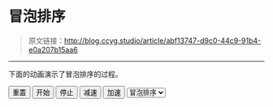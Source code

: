 # 冒泡排序

[annotation]: <id> (abf13747-d9c0-44c9-91b4-e0a207b15aa6)
[annotation]: <status> (public)
[annotation]: <create_time> (2019-04-22 16:20:56)
[annotation]: <category> (计算机科学)
[annotation]: <tags> (数据结构)

> 原文链接：<http://blog.ccyg.studio/article/abf13747-d9c0-44c9-91b4-e0a207b15aa6>

---

下面的动画演示了冒泡排序的过程。

<div class="ui segments">
    <div class="ui segment" id="content">
    </div>
    <div class='ui segment'>
        <button class='ui primary reset button'>重置</button>
        <button class='ui green start button'>开始</button>
        <button class='ui red stop button'>停止</button>
        <button class='ui teal speed down button'>减速</button>
        <button class='ui pink speed up button'>加速</button>
        <select class="ui sort dropdown" id="sort_type">
            <option value="bubble_sort">冒泡排序</option>
        </select>
    </div>
</div>

<div>
    <script src="https://cdn.jsdelivr.net/npm/jquery@3.4.0/dist/jquery.min.js"></script>
    <script src="https://cdn.jsdelivr.net/npm/p5@0.8.0/lib/p5.min.js"></script>
    <script src="sort.js"></script>
</div>
